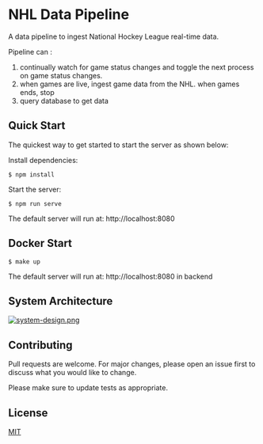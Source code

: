 # NHL Data Pipeline

A data pipeline to ingest National Hockey League  real-time data.

Pipeline can : 
1. continually watch for game status changes and toggle the next process on game status changes.
2. when games are live, ingest game data from the NHL. when games ends, stop
3. query database to get data

## Quick Start

  The quickest way to get started to start the server as shown below:

   
  Install dependencies:

```console
$ npm install
```

  Start the server:

```console
$ npm run serve
```

 The default server will run at: http://localhost:8080

## Docker Start

```console
$ make up
```
 The default server will run at: http://localhost:8080 in backend
 
## System Architecture
[![system-design.png](https://i.postimg.cc/d35WgfkV/system-design.png)](https://postimg.cc/0KJdwc0T)


## Contributing

Pull requests are welcome. For major changes, please open an issue first
to discuss what you would like to change.

Please make sure to update tests as appropriate.





## License

[MIT](https://choosealicense.com/licenses/mit/)